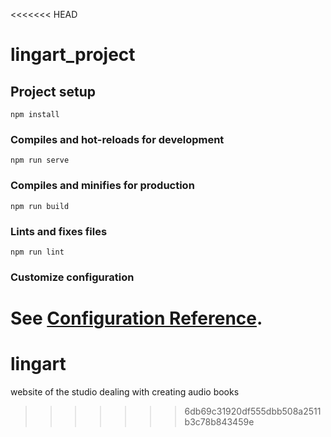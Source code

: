 <<<<<<< HEAD
# lingart_project

## Project setup
```
npm install
```

### Compiles and hot-reloads for development
```
npm run serve
```

### Compiles and minifies for production
```
npm run build
```

### Lints and fixes files
```
npm run lint
```

### Customize configuration
See [Configuration Reference](https://cli.vuejs.org/config/).
=======
# lingart

website of the studio dealing with creating audio books
>>>>>>> 6db69c31920df555dbb508a2511b3c78b843459e
